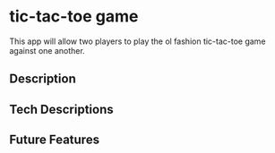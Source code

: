 # tic-tac-toe game
  This app will allow two players to play the ol fashion tic-tac-toe game against one another.

## Description


## Tech Descriptions


## Future Features
